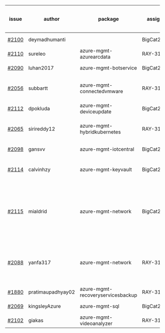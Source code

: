 | issue | author | package | assignee | bot advice | created date of issue | delay from created date |
| ------ | ------ | ------ | ------ | ------ | ------ | :-----: |
| [#2100](https://github.com/Azure/sdk-release-request/issues/2100) | deymadhumanti |   | BigCat20196 |   | 2021-10-13 | 1 |
| [#2110](https://github.com/Azure/sdk-release-request/issues/2110) | sureleo | azure-mgmt-azurearcdata | RAY-316 | new comment for author. | 2021-10-13 | 1 |
| [#2090](https://github.com/Azure/sdk-release-request/issues/2090) | luhan2017 | azure-mgmt-botservice | BigCat20196 |   | 2021-10-09 | 5 |
| [#2056](https://github.com/Azure/sdk-release-request/issues/2056) | subbartt | azure-mgmt-connectedvmware | RAY-316 | delay for a long time and better to handle now. | 2021-10-02 | 12 |
| [#2112](https://github.com/Azure/sdk-release-request/issues/2112) | dpokluda | azure-mgmt-deviceupdate | BigCat20196 |   | 2021-10-13 | 1 |
| [#2065](https://github.com/Azure/sdk-release-request/issues/2065) | sirireddy12 | azure-mgmt-hybridkubernetes | RAY-316 | delay for a long time and better to handle now. | 2021-10-04 | 10 |
| [#2098](https://github.com/Azure/sdk-release-request/issues/2098) | gansvv | azure-mgmt-iotcentral | BigCat20196 |   | 2021-10-12 | 2 |
| [#2114](https://github.com/Azure/sdk-release-request/issues/2114) | calvinhzy | azure-mgmt-keyvault | BigCat20196 | new issue and better to confirm quickly. | 2021-10-14 | 0 |
| [#2115](https://github.com/Azure/sdk-release-request/issues/2115) | mialdrid | azure-mgmt-network | BigCat20196 | Warning:There is duplicated issue for azure-mgmt-network. new issue and better to confirm quickly. | 2021-10-14 | 0 |
| [#2088](https://github.com/Azure/sdk-release-request/issues/2088) | yanfa317 | azure-mgmt-network | RAY-316 | Warning:There is duplicated issue for azure-mgmt-network. new comment for author. | 2021-10-08 | 6 |
| [#1880](https://github.com/Azure/sdk-release-request/issues/1880) | pratimaupadhyay02 | azure-mgmt-recoveryservicesbackup | RAY-316 |   | 2021-08-23 | 52 |
| [#2069](https://github.com/Azure/sdk-release-request/issues/2069) | kingsleyAzure | azure-mgmt-sql | BigCat20196 |   | 2021-10-05 | 9 |
| [#2102](https://github.com/Azure/sdk-release-request/issues/2102) | giakas | azure-mgmt-videoanalyzer | RAY-316 |   | 2021-10-13 | 1 |
